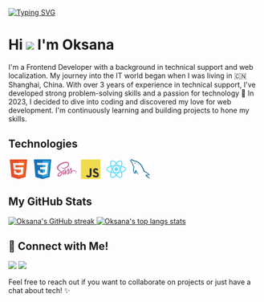 [![Typing SVG](https://readme-typing-svg.herokuapp.com?size=24&width=600&lines=Welcome+To+My+Github+Profile)](https://git.io/typing-svg)


<h1>Hi <img src="https://raw.githubusercontent.com/MartinHeinz/MartinHeinz/master/wave.gif" width="30px"> I'm Oksana</h1>

I'm a Frontend Developer with a background in technical support and web localization. My journey into the IT world began when I was living in 🇨🇳 Shanghai, China. With over 3 years of experience in technical support, I've developed strong problem-solving skills and a passion for technology 💓
In 2023, I decided to dive into coding and discovered my love for web development. I'm continuously learning and building projects to hone my skills.


## Technologies

<div>
  <img src="https://github.com/devicons/devicon/blob/master/icons/html5/html5-original.svg" title="HTML5" alt="HTML" width="40" height="40"/>&nbsp;
  <img src="https://github.com/devicons/devicon/blob/master/icons/css3/css3-original.svg"  title="CSS3" alt="CSS" width="40" height="40"/>&nbsp;
  <img src="https://github.com/devicons/devicon/blob/master/icons/sass/sass-original.svg"  title="Sass" alt="Sass" width="40" height="40"/>&nbsp;
  <img src="https://github.com/devicons/devicon/blob/master/icons/javascript/javascript-original.svg" title="JavaScript" alt="JavaScript" width="40" height="40"/> &nbsp;
  <img src="https://github.com/devicons/devicon/blob/master/icons/react/react-original.svg" title="React" alt="React" width="40" height="40"/>&nbsp;
  <img src="https://github.com/devicons/devicon/blob/master/icons/mysql/mysql-original.svg" title="MySQL" alt="MySQL" width="40" height="40"/>&nbsp;
</div>


## My GitHub Stats

<p align="justify">
  <a href="https://github.com/oxanamar/oxanamar/">
    <img
      height="150"
      src="https://github-readme-streak-stats.herokuapp.com/?user=oxanamar&theme=radical"
      alt="Oksana's GitHub streak"
    />
  </a>
   <a href="https://github.com/oxanamar/oxanamar/">
    <img
      height="150"
      src="https://github-readme-stats.vercel.app/api/top-langs/?username=oxanamar&layout=compact&langs_count=6"
      alt="Oksana's top langs stats"
    />
  </a>  
</p>

## 🤝 Connect with Me!

[<img src="https://img.shields.io/badge/linkedin-%230077B5.svg?&style=for-the-badge&logo=linkedin&logoColor=white" />](https://www.linkedin.com/in/marmyl/) [<img src="https://img.shields.io/badge/telegram-%230077B5.svg?&style=for-the-badge&logo=telegram&logoColor=white" />](https://t.me/shanachina)


Feel free to reach out if you want to collaborate on projects or just have a chat about tech! ✨

<!--
**oxanamar/oxanamar** is a ✨ _special_ ✨ repository because its `README.md` (this file) appears on your GitHub profile.

I'm Oksana and I'm a Frontend Developer 👩🏼‍💻

- 💻 I’m currently working on ReactJS, TypeScript
- 🌱 I’m currently learning ReactJS
- 💬 Ask me about tech and fitness

<h2>Connect with me!</h2>
[<img src="https://img.shields.io/badge/linkedin-%230077B5.svg?&style=for-the-badge&logo=linkedin&logoColor=white" />](https://www.linkedin.com/in/marmyl/) 
-->
